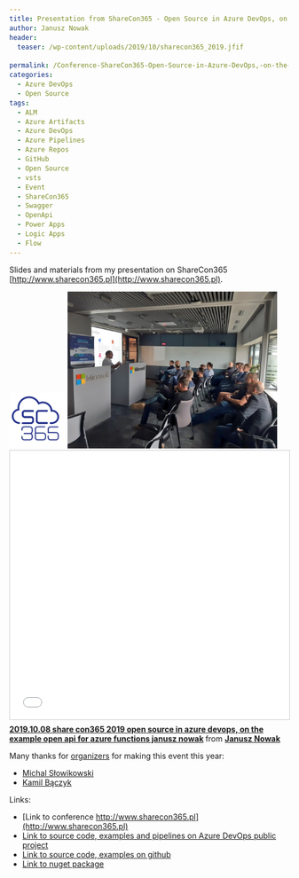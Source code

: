 ```yaml
---
title: Presentation from ShareCon365 - Open Source in Azure DevOps, on the example Open API for Azure Functions
author: Janusz Nowak
header:
  teaser: /wp-content/uploads/2019/10/sharecon365_2019.jfif

permalink: /Conference-ShareCon365-Open-Source-in-Azure-DevOps,-on-the-example-Open-API-for-Azure-Functions/
categories:
  - Azure DevOps
  - Open Source
tags:
  - ALM
  - Azure Artifacts
  - Azure DevOps
  - Azure Pipelines
  - Azure Repos
  - GitHub
  - Open Source
  - vsts
  - Event
  - ShareCon365
  - Swagger
  - OpenApi
  - Power Apps
  - Logic Apps
  - Flow
---
```


Slides and materials from my presentation on ShareCon365 [http://www.sharecon365.pl](http://www.sharecon365.pl).

<img class="" src="/wp-content/uploads/2019/10/logo_white_sq.webp" style="max-width:20%"/>
<img class="" src="/wp-content/uploads/2019/10/sharecon365_2019.jfif" style="max-width:75%"/>

<iframe src="//www.slideshare.net/slideshow/embed_code/key/co9ftuWXpQnEce?startSlide=3" width="595" height="485" frameborder="0" marginwidth="0" marginheight="0" scrolling="no" style="border:1px solid #CCC; border-width:1px; margin-bottom:5px; max-width: 100%;" allowfullscreen> </iframe> <div style="margin-bottom:5px"> <strong> <a href="//www.slideshare.net/janusznowak/20191008-share-con365-2019-open-source-in-azure-devops-on-the-example-open-api-for-azure-functions-janusz-nowak" title="2019.10.08 share con365 2019 open source in azure devops, on the example open api for azure functions janusz nowak" target="_blank">2019.10.08 share con365 2019 open source in azure devops, on the example open api for azure functions janusz nowak</a> </strong> from <strong><a href="//www.slideshare.net/janusznowak" target="_blank">Janusz Nowak</a></strong> </div>

Many thanks for [organizers](https://twitter.com/sharecon365) for making this event this year:

- [Michal Słowikowski](https://twitter.com/slowik)
- [Kamil Bączyk](https://twitter.com/KamilBaczyk)

Links:

- [Link to conference http://www.sharecon365.pl](http://www.sharecon365.pl)
- [Link to source code, examples and pipelines on Azure DevOps public project](https://dev.azure.com/janono-pub/_git/Janono.Functions.OpenAPI)
- [Link to source code, examples on github](https://github.com/janusznowak/Janono.Functions.OpenAPI)
- [Link to nuget package](https://www.nuget.org/packages/Janono.Functions.OpenAPI)
